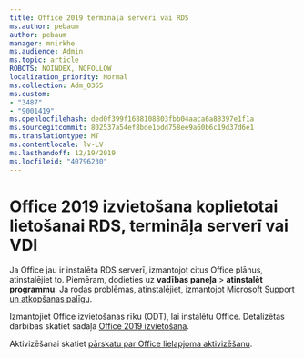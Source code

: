 ```yaml
---
title: Office 2019 termināļa serverī vai RDS
ms.author: pebaum
author: pebaum
manager: mnirkhe
ms.audience: Admin
ms.topic: article
ROBOTS: NOINDEX, NOFOLLOW
localization_priority: Normal
ms.collection: Adm_O365
ms.custom:
- "3487"
- "9001419"
ms.openlocfilehash: ded0f399f1688108803fbb04aaca6a88397e1f1a
ms.sourcegitcommit: 802537a54ef8bde1bdd758ee9a60b6c19d37d6e1
ms.translationtype: MT
ms.contentlocale: lv-LV
ms.lasthandoff: 12/19/2019
ms.locfileid: "40796230"
---
```

# <a name="deploying-office-2019-for-shared-use-on-rds-terminal-server-or-vdi"></a>Office 2019 izvietošana koplietotai lietošanai RDS, termināļa serverī vai VDI

Ja Office jau ir instalēta RDS serverī, izmantojot citus Office plānus, atinstalējiet to. Piemēram, dodieties uz **vadības paneļa** > **atinstalēt programmu**. Ja rodas problēmas, atinstalējiet, izmantojot [Microsoft Support un atkopšanas palīgu](https://aka.ms/SARA-OfficeUninstall-Alchemy). 

Izmantojiet Office izvietošanas rīku (ODT), lai instalētu Office. Detalizētas darbības skatiet sadaļā [Office 2019 izvietošana](https://docs.microsoft.com/deployoffice/office2019/deploy).

Aktivizēšanai skatiet [pārskatu par Office lielapjoma aktivizēšanu](https://docs.microsoft.com/deployoffice/vlactivation/plan-volume-activation-of-office).